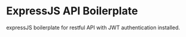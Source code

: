 # ExpressJS API Boilerplate

expressJS boilerplate for restful API with JWT authentication installed.
